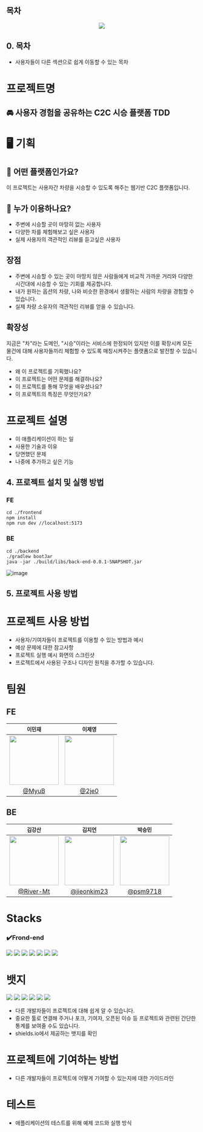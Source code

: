 ## 목차

<p align=center>
<a href="http://letstdd.site"><img src="https://capsule-render.vercel.app/api?type=waving&&color=timeGradient&height=300&section=header&text=Try,%20Drive,%20Delightly!&fontSize=90" /></a>
</p>

## 0. 목차

- 사용자들이 다른 섹션으로 쉽게 이동할 수 있는 목차

# 프로젝트명

## 🚘 사용자 경험을 공유하는 C2C 시승 플랫폼 TDD

# 🖥 기획

## 🐣 어떤 플랫폼인가요?

이 프로젝트는 사용자간 차량을 시승할 수 있도록 해주는 웹기반 C2C 플랫폼입니다.

## 🐥 누가 이용하나요?

- 주변에 시승할 곳이 마땅히 없는 사용자
- 다양한 차를 체험해보고 싶은 사용자
- 실제 사용자의 객관적인 리뷰를 듣고싶은 사용자

## 장점

- 주변에 시승할 수 있는 곳이 마땅치 않은 사람들에게 비교적 가까운 거리와 다양한 시간대에 시승할 수 있는 기회를 제공합니다.
- 내가 원하는 옵션의 차량, 나와 비슷한 환경에서 생활하는 사람의 차량을 경험할 수 있습니다.
- 실제 차량 소유자의 객관적인 리뷰를 얻을 수 있습니다.

## 확장성

지금은 "차"라는 도메인, "시승"이라는 서비스에 한정되어 있지만 이를 확장시켜 모든 물건에 대해 사용자들끼리 체험할 수 있도록 매칭시켜주는 플랫폼으로 발전할 수 있습니다.

- 왜 이 프로젝트를 기획했나요?
- 이 프로젝트는 어떤 문제를 해결하나요?
- 이 프로젝트를 통해 무엇을 배우셨나요?
- 이 프로젝트의 특징은 무엇인가요?

# 프로젝트 설명

- 이 애플리케이션이 하는 일
- 사용한 기술과 이유
- 당면했던 문제
- 나중에 추가하고 싶은 기능

## 4. 프로젝트 설치 및 실행 방법

### FE

```shell
cd ./frontend
npm install
npm run dev //localhost:5173
```

### BE

```shell
cd ./backend
./gradlew bootJar
java -jar ./build/libs/back-end-0.0.1-SNAPSHOT.jar
```

![image](https://user-images.githubusercontent.com/59179386/218938109-76d37c2c-8b1f-4950-a600-06004ee15042.png)

## 5. 프로젝트 사용 방법

# 프로젝트 사용 방법

- 사용자/기여자들이 프로젝트를 이용할 수 있는 방법과 예시
- 예상 문제에 대한 참고사항
- 프로젝트 실행 예시 화면의 스크린샷
- 프로젝트에서 사용된 구조나 디자인 원칙을 추가할 수 있습니다.

# 팀원

## FE

|                                  `이민재`                                  |                                  `이제영`                                  |
| :------------------------------------------------------------------------: | :------------------------------------------------------------------------: |
| <img src="https://avatars.githubusercontent.com/u/52685740?v=4" width=130> | <img src="https://avatars.githubusercontent.com/u/82891332?v=4" width=130> |
|                      [@MyuB](https://github.com/MyuB)                      |                      [@2je0](https://github.com/2je0)                      |

## BE

|                                  `김강산`                                  |                                  `김지언`                                  |                                  `박승민`                                  |
| :------------------------------------------------------------------------: | :------------------------------------------------------------------------: | :------------------------------------------------------------------------: |
| <img src="https://avatars.githubusercontent.com/u/80745404?v=4" width=130> | <img src="https://avatars.githubusercontent.com/u/59179386?v=4" width=130> | <img src="https://avatars.githubusercontent.com/u/60373714?v=4" width=130> |
|                  [@River-Mt](https://github.com/River_Mt)                  |                [@jieonkim23](https://github.com/jieonkim23)                |                   [@psm9718](https://github.com/psm9718)                   |

# Stacks

### ✔️Frond-end

<img src="https://img.shields.io/badge/HTML5-E34F26?style=for-the-badge&logo=HTML5&logoColor=black"> <img src="https://img.shields.io/badge/SCSS-CC6699?style=for-the-badge&logo=SASS&logoColor=white"> <img src="https://img.shields.io/badge/.env-ECD53F?style=for-the-badge&logo=.env&logoColor=black">
<img src="https://img.shields.io/badge/typescript-3178C6?style=for-the-badge&logo=typescript&logoColor=white"> <img src="https://img.shields.io/badge/vite-646CFF?style=for-the-badge&logo=vite&logoColor=white"> <img src="https://img.shields.io/badge/Axios-5A29E4?style=for-the-badge&logo=Axios&logoColor=white"> <img src="https://img.shields.io/badge/npm-CB3837?style=for-the-badge&logo=npm&logoColor=white">

# 뱃지

<div align=left>
<img src="https://img.shields.io/badge/java 11-007396?style=for-the-badge&logo=java&logoColor=white">
<img src="https://img.shields.io/badge/springboot 2.7.8-6DB33F?style=for-the-badge&logo=springboot&logoColor=white">
<img src="https://img.shields.io/badge/spring data jdbc-6DB33F?style=for-the-badge&logo=spring&logoColor=white">
<img src="https://img.shields.io/badge/gradle 7.6-02303A?style=for-the-badge&logo=gradle&logoColor=white">
<img src="https://img.shields.io/badge/junit5-25A162?style=for-the-badge&logo=junit5&logoColor=white">
<img src="https://img.shields.io/badge/testcontainers-2496ED?style=for-the-badge&logo=docker&logoColor=white">

- 다른 개발자들이 프로젝트에 대해 쉽게 알 수 있습니다.
- 중요한 툴로 연결해 주거나 포크, 기여자, 오픈된 이슈 등 프로젝트와 관련된 간단한 통계를 보여줄 수도 있습니다.
- shields.io에서 제공하는 뱃지를 확인

# 프로젝트에 기여하는 방법

- 다른 개발자들이 프로젝트에 어떻게 기여할 수 있는지에 대한 가이드라인

# 테스트

- 애플리케이션의 테스트를 위해 예제 코드와 실행 방식
